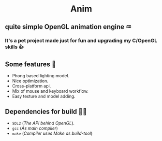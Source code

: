 <h1 align="center">Anim</h1>

## quite simple OpenGL animation engine ♒
### It's a pet project made just for fun and upgrading my C/OpenGL skills 👍
## Some features 💪
- Phong based lighting model.
- Nice optimization.
- Cross-platform api.
- Mix of mouse and keyboard workflow.
- Easy texture and model adding.
## Dependencies for build 🧑‍💻
- `SDL2` (*The API behind OpenGL*).
- `gcc` (*As main compiler*)
- `make` (*Compiler uses Make as build-tool*)
